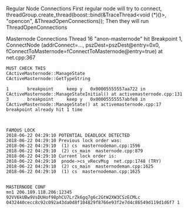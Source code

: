 Regular Node Connections
First regular node will try to connect,
    threadGroup.create_thread(boost::bind(&TraceThread<void (*)()>, "opencon", &ThreadOpenConnections));
Then they will run ThreadOpenConnections


Masternode Connections
Thread 16 "anon-masternode" hit Breakpoint 1, ConnectNode (addrConnect=..., pszDest=pszDest@entry=0x0,
    fConnectToMasternode=fConnectToMasternode@entry=true) at net.cpp:367





    MUST CHECK THIS
    CActiveMasternode::ManageState
    CActiveMasternode::GetTypeString

    1       breakpoint     keep y   0x00005555557aa722 in CActiveMasternode::ManageStateInitial() at activemasternode.cpp:131
    3       breakpoint     keep y   0x00005555557abfe8 in CActiveMasternode::ManageState() at activemasternode.cpp:17
    breakpoint already hit 1 time



    FAMOUS LOCK
    2018-06-22 04:29:10 POTENTIAL DEADLOCK DETECTED
    2018-06-22 04:29:10 Previous lock order was:
    2018-06-22 04:29:10  (1) cs  masternodeman.cpp:1596
    2018-06-22 04:29:10  (2) cs_main  masternode.cpp:879
    2018-06-22 04:29:10 Current lock order is:
    2018-06-22 04:29:10  pnode->cs_vRecvMsg  net.cpp:1748 (TRY)
    2018-06-22 04:29:10  (2) cs_main  masternodeman.cpp:1625
    2018-06-22 04:29:10  (1) cs  masternodeman.cpp:1625


    MASTERNODE CONF
    mn1 206.189.118.206:12345 92VV6kUBw9VsDUHof98phCU7LrZk6gq7g6c2GtW2XW3CSzECMLc 0432440cecc8c92c092a43da0d8f104829f8766e93f2e7d4c86549d119d1d6f7 1
